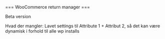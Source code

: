 === WooCommerce return manager ===

Beta version


Hvad der mangler:
Lavet settings til Attribute 1 + Attribut 2, så det kan være dynamisk i forhold til alle wp installs

